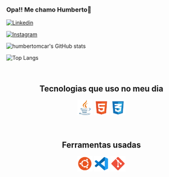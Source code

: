 ### Opa!! Me chamo Humberto🦵


[![Linkedin](https://img.shields.io/badge/LinkedIn-0077B5?style=for-the-badge&logo=linkedin&logoColor=white)](www.linkedin.com/in/humberto-carneiro-674927235)

[![Instagram](https://img.shields.io/badge/Instagram-E4405F?style=for-the-badge&logo=instagram&logoColor=white)]([www.linkedin.com/in/humberto-carneiro-674927235](https://www.instagram.com/humberto.carneiro0/))

![humbertomcar's GitHub stats](https://github-readme-stats.vercel.app/api?username=humbertomcar&theme=onedark)

![Top Langs](https://github-readme-stats.vercel.app/api/top-langs/?username=humbertomcar&hide_progress=true)



<div style="display: inline_block; text-align: center"><br>
    <h2>Tecnologias que uso no meu dia</h2>
    <img alt="java" src="./images/java-svgrepo-com.svg" width = 40 style="align_items:">
    <img alt="HTML" src="./images/html-5-svgrepo-com.svg" width = 40>
    <img alt="CSS" src="./images/css-3-svgrepo-com.svg" width = 40>
</div>
<br>
<br>
<div style="display: inline_block; text-align: center">
    <h2>Ferramentas usadas</h2>
    <img alt="Ubuntu" src="./images/ubuntu-svgrepo-com.svg" width = 40>
    <img alt="Vscode" src="./images/vscode-svgrepo-com.svg" width = 40>
    <img alt="Git" src="./images/git-svgrepo-com.svg" width = 40>
</div>
